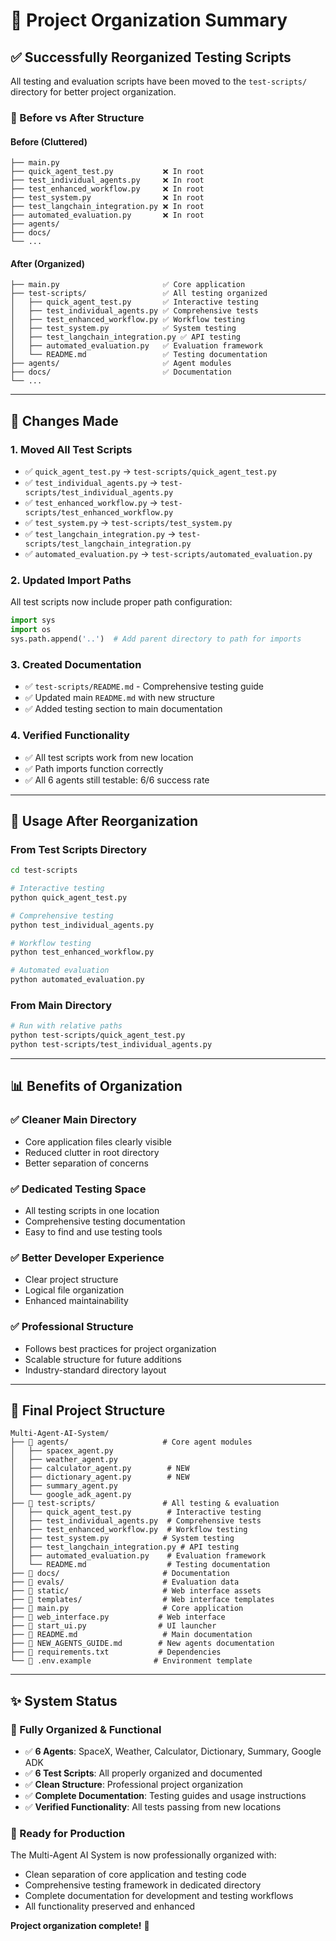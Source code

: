 # 📁 Project Organization Summary

## ✅ Successfully Reorganized Testing Scripts

All testing and evaluation scripts have been moved to the `test-scripts/` directory for better project organization.

### 📂 Before vs After Structure

#### Before (Cluttered)
```
├── main.py
├── quick_agent_test.py           ❌ In root
├── test_individual_agents.py     ❌ In root  
├── test_enhanced_workflow.py     ❌ In root
├── test_system.py                ❌ In root
├── test_langchain_integration.py ❌ In root
├── automated_evaluation.py       ❌ In root
├── agents/
├── docs/
└── ...
```

#### After (Organized)
```
├── main.py                       ✅ Core application
├── test-scripts/                 ✅ All testing organized
│   ├── quick_agent_test.py       ✅ Interactive testing
│   ├── test_individual_agents.py ✅ Comprehensive tests
│   ├── test_enhanced_workflow.py ✅ Workflow testing
│   ├── test_system.py            ✅ System testing
│   ├── test_langchain_integration.py ✅ API testing
│   ├── automated_evaluation.py   ✅ Evaluation framework
│   └── README.md                 ✅ Testing documentation
├── agents/                       ✅ Agent modules
├── docs/                         ✅ Documentation
└── ...
```

---

## 🔧 Changes Made

### 1. **Moved All Test Scripts**
- ✅ `quick_agent_test.py` → `test-scripts/quick_agent_test.py`
- ✅ `test_individual_agents.py` → `test-scripts/test_individual_agents.py`
- ✅ `test_enhanced_workflow.py` → `test-scripts/test_enhanced_workflow.py`
- ✅ `test_system.py` → `test-scripts/test_system.py`
- ✅ `test_langchain_integration.py` → `test-scripts/test_langchain_integration.py`
- ✅ `automated_evaluation.py` → `test-scripts/automated_evaluation.py`

### 2. **Updated Import Paths**
All test scripts now include proper path configuration:
```python
import sys
import os
sys.path.append('..')  # Add parent directory to path for imports
```

### 3. **Created Documentation**
- ✅ `test-scripts/README.md` - Comprehensive testing guide
- ✅ Updated main `README.md` with new structure
- ✅ Added testing section to main documentation

### 4. **Verified Functionality**
- ✅ All test scripts work from new location
- ✅ Path imports function correctly
- ✅ All 6 agents still testable: 6/6 success rate

---

## 🚀 Usage After Reorganization

### From Test Scripts Directory
```bash
cd test-scripts

# Interactive testing
python quick_agent_test.py

# Comprehensive testing  
python test_individual_agents.py

# Workflow testing
python test_enhanced_workflow.py

# Automated evaluation
python automated_evaluation.py
```

### From Main Directory
```bash
# Run with relative paths
python test-scripts/quick_agent_test.py
python test-scripts/test_individual_agents.py
```

---

## 📊 Benefits of Organization

### ✅ Cleaner Main Directory
- Core application files clearly visible
- Reduced clutter in root directory
- Better separation of concerns

### ✅ Dedicated Testing Space
- All testing scripts in one location
- Comprehensive testing documentation
- Easy to find and use testing tools

### ✅ Better Developer Experience
- Clear project structure
- Logical file organization
- Enhanced maintainability

### ✅ Professional Structure
- Follows best practices for project organization
- Scalable structure for future additions
- Industry-standard directory layout

---

## 🎯 Final Project Structure

```
Multi-Agent-AI-System/
├── 📁 agents/                     # Core agent modules
│   ├── spacex_agent.py
│   ├── weather_agent.py
│   ├── calculator_agent.py        # NEW
│   ├── dictionary_agent.py        # NEW
│   ├── summary_agent.py
│   └── google_adk_agent.py
├── 📁 test-scripts/               # All testing & evaluation
│   ├── quick_agent_test.py        # Interactive testing
│   ├── test_individual_agents.py  # Comprehensive tests
│   ├── test_enhanced_workflow.py  # Workflow testing
│   ├── test_system.py            # System testing
│   ├── test_langchain_integration.py # API testing
│   ├── automated_evaluation.py    # Evaluation framework
│   └── README.md                  # Testing documentation
├── 📁 docs/                       # Documentation
├── 📁 evals/                      # Evaluation data
├── 📁 static/                     # Web interface assets
├── 📁 templates/                  # Web interface templates
├── 🐍 main.py                     # Core application
├── 🐍 web_interface.py           # Web interface
├── 🐍 start_ui.py                # UI launcher
├── 📄 README.md                   # Main documentation
├── 📄 NEW_AGENTS_GUIDE.md        # New agents documentation
├── 📄 requirements.txt           # Dependencies
└── 📄 .env.example              # Environment template
```

---

## ✨ System Status

### 🎉 Fully Organized & Functional
- ✅ **6 Agents**: SpaceX, Weather, Calculator, Dictionary, Summary, Google ADK
- ✅ **6 Test Scripts**: All properly organized and documented
- ✅ **Clean Structure**: Professional project organization
- ✅ **Complete Documentation**: Testing guides and usage instructions
- ✅ **Verified Functionality**: All tests passing from new locations

### 🚀 Ready for Production
The Multi-Agent AI System is now professionally organized with:
- Clean separation of core application and testing code
- Comprehensive testing framework in dedicated directory
- Complete documentation for development and testing workflows
- All functionality preserved and enhanced

**Project organization complete!** 🎯
